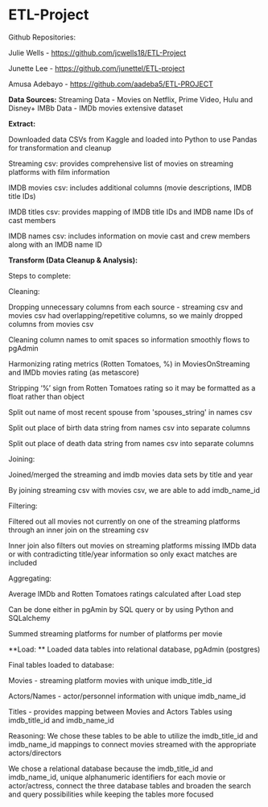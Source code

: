 # ETL-Project
Github Repositories:

Julie Wells - https://github.com/jcwells18/ETL-Project

Junette Lee - https://github.com/junettel/ETL-project

Amusa Adebayo - https://github.com/aadeba5/ETL-PROJECT 


**Data Sources:**
Streaming Data - Movies on Netflix, Prime Video, Hulu and Disney+
IMBb Data - IMDb movies extensive dataset


**Extract:**

Downloaded data CSVs from Kaggle and loaded into Python to use Pandas for transformation and cleanup

Streaming csv: provides comprehensive list of movies on streaming platforms with film information

IMDB movies csv: includes additional columns (movie descriptions, IMDB title IDs)

IMDB titles csv: provides mapping of IMDB title IDs and IMDB name IDs of cast members

IMDB names csv: includes information on movie cast and crew members along with an IMDB name ID


**Transform (Data Cleanup & Analysis):**

Steps to complete:

Cleaning:

Dropping unnecessary columns from each source - streaming csv and movies csv had overlapping/repetitive columns, so we mainly dropped columns from movies csv

Cleaning column names to omit spaces so information smoothly flows to pgAdmin

Harmonizing rating metrics (Rotten Tomatoes, %) in MoviesOnStreaming and IMDb movies rating (as metascore)

Stripping ‘%’ sign from Rotten Tomatoes rating so it may be formatted as a float rather than object

Split out name of most recent spouse from 'spouses_string' in names csv

Split out place of birth data string from names csv into separate columns

Split out place of death data string from names csv into separate columns


Joining:

Joined/merged the streaming and imdb movies data sets by title and year

By joining streaming csv with movies csv, we are able to add imdb_name_id

Filtering:

Filtered out all movies not currently on one of the streaming platforms through an inner join on the streaming csv

Inner join also filters out movies on streaming platforms missing IMDb data or with contradicting title/year information so only exact matches are included

Aggregating:

Average IMDb and Rotten Tomatoes ratings calculated after Load step

Can be done either in pgAmin by SQL query or by using Python and SQLalchemy

Summed streaming platforms for number of platforms per movie

**Load:
**
Loaded data tables into relational database, pgAdmin (postgres)

Final tables loaded to database:

Movies - streaming platform movies with unique imdb_title_id

Actors/Names - actor/personnel information with unique imdb_name_id

Titles - provides mapping between Movies and Actors Tables using imdb_title_id and imdb_name_id

Reasoning: We chose these tables to be able to utilize the imdb_title_id and imdb_name_id mappings to connect movies streamed with the appropriate actors/directors

We chose a relational database because the imdb_title_id  and imdb_name_id, unique alphanumeric identifiers for each movie or actor/actress, connect the three database tables and broaden the search and query possibilities while keeping the tables more focused



